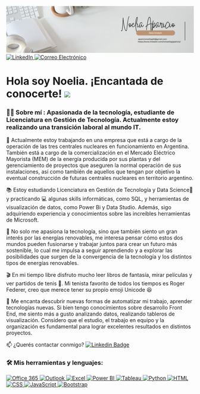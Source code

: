 <img src="https://github.com/noeliaaparicio/noeliaaparicio/raw/main/Banner-NoeliaAparicio.png" alt="Banner">
<a href="https://www.linkedin.com/in/noeliagaparicio/"  target="_blank">
  <img src="https://img.shields.io/badge/LinkedIn-blue?style=for-the-badge&logo=linkedin&logoColor=white" alt="LinkedIn">
</a>
<a href="mailto:aparicionoeliag92@gmail.com"  target="_blank">
  <img src="https://img.shields.io/badge/Correo%20Electrónico-red?style=for-the-badge&logo=gmail&logoColor=white" alt="Correo Electrónico">
</a>



<h1>
  Hola soy Noelia. ¡Encantada de conocerte!
  <img decoding="async" src="https://media.giphy.com/media/hvRJCLFzcasrR4ia7z/giphy.gif" width="30px"/>
</h1>

 <div id="header" align="left">

### :woman_technologist: Sobre mí : Apasionada de la tecnología, estudiante de Licenciatura en Gestión de Tecnología. Actualmente estoy realizando una transición laboral al mundo IT.

 :telescope: Actualmente estoy trabajando en una empresa que está a cargo de la operación de las tres centrales nucleares en funcionamiento en Argentina. También está a cargo de la comercialización en el Mercado Eléctrico Mayorista (MEM) de la energía producida por sus plantas y del gerenciamiento de proyectos que aseguren la normal operación de sus instalaciones, así como también de aquellos que tengan por objetivo la eventual construcción de futuras centrales nucleares en territorio argentino.

 
📚 Estoy estudiando Licenciatura en Gestión de Tecnología y Data Science:blue_book: y practicando :computer: algunas skills informáticas, como SQL, y herramientas de visualización de datos, como Power Bi y Data Studio. Además, sigo adquiriendo experiencia y conocimientos sobre las increíbles herramientas de Microsoft.


🌱 No solo me apasiona la tecnología, sino que también siento un gran interés por las energías renovables, me interesa pensar cómo estos dos mundos pueden fusionarse y trabajar juntos para crear un futuro más sostenible, lo cual me impulsa a seguir aprendiendo y a explorar las posibilidades que surgen de la convergencia de la tecnología y los distintos tipos de energías renovables.

🎬 En mi tiempo libre disfruto mucho leer libros de fantasía, mirar películas y ver partidos de tenis 🎾. Mi tenista favorito  de todos los tiempos es Roger Federer, creo que merece tener su propio emoji Unicode 😆


:heartbeat: Me encanta descubrir nuevas formas de automatizar mi trabajo, aprender tecnologías nuevas. Si bien tengo conocimientos sobre desarrollo Front End, me siento más a gusto analizando datos, realizando tableros de visualización. Considero que el estudio, el trabajo en equipo y la organización es fundamental para lograr excelentes resultados en distintos proyectos.


:mailbox: ¿Querés contactar conmigo? [![Linkedin Badge](https://img.shields.io/badge/-Noelia-blue?style=flat&logo=Linkedin&logoColor=white)](https://www.linkedin.com/in/noeliagaparicio/)



### :hammer_and_wrench: Mis herramientas y lenguajes:

<!-- Office 365 -->
<a href="https://www.office.com/" target="_blank">
<img src="https://img.shields.io/badge/Office%20365-blue?style=for-the-badge&logo=microsoft-office&logoColor=white" alt="Office 365">
</a>

<!-- Outlook -->
<a href="https://outlook.com/" target="_blank">
  <img src="https://img.shields.io/badge/Outlook-blue?style=for-the-badge&logo=microsoft-outlook&logoColor=white" alt="Outlook">
</a>

<!-- Excel -->
<a href="https://www.microsoft.com/excel/" target="_blank">
  <img src="https://img.shields.io/badge/Excel-green?style=for-the-badge&logo=microsoft-excel&logoColor=white" alt="Excel">
</a>

<!-- PowerBi -->
<a href="https://powerbi.microsoft.com/" target="_blank">
  <img src="https://img.shields.io/badge/Power%20BI-yellow?style=for-the-badge&logo=power-bi&logoColor=white" alt="Power BI">
</a>

<!-- Tableau -->
<a href="https://www.tableau.com/" target="_blank">
  <img src="https://img.shields.io/badge/Tableau-orange?style=for-the-badge&logo=tableau&logoColor=white" alt="Tableau">
</a>

<!-- Python -->
<a href="https://www.python.org/" target="_blank">
  <img src="https://img.shields.io/badge/Python-blue?style=for-the-badge&logo=python&logoColor=white" alt="Python">
</a>

<!-- HTML -->
<a href="https://developer.mozilla.org/en-US/docs/Web/HTML" target="_blank">
  <img src="https://img.shields.io/badge/HTML-orange?style=for-the-badge&logo=html5&logoColor=white" alt="HTML">
</a>

<!-- CSS -->
<a href="https://developer.mozilla.org/en-US/docs/Web/CSS" target="_blank">
  <img src="https://img.shields.io/badge/CSS-blue?style=for-the-badge&logo=css3&logoColor=white" alt="CSS">
</a>

<!-- JavaScript -->
<a href="https://developer.mozilla.org/en-US/docs/Web/JavaScript" target="_blank">
  <img src="https://img.shields.io/badge/JavaScript-yellow?style=for-the-badge&logo=javascript&logoColor=white" alt="JavaScript">
</a>

<!-- Bootstrap -->
<a href="https://getbootstrap.com/" target="_blank">
  <img src="https://img.shields.io/badge/Bootstrap-purple?style=for-the-badge&logo=bootstrap&logoColor=white" alt="Bootstrap">
</a>
